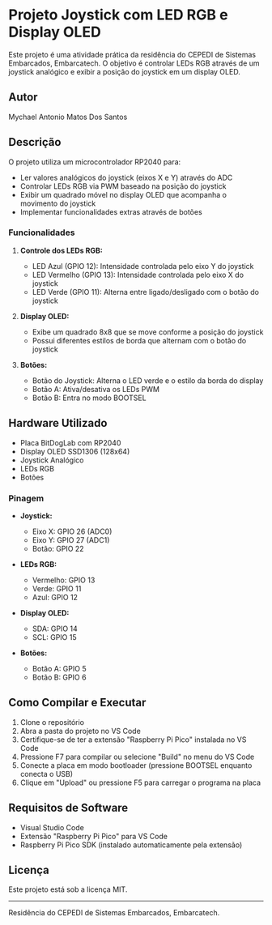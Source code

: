 # Projeto Joystick com LED RGB e Display OLED

Este projeto é uma atividade prática da residência do CEPEDI de Sistemas Embarcados, Embarcatech. O objetivo é controlar LEDs RGB através de um joystick analógico e exibir a posição do joystick em um display OLED.

## Autor
Mychael Antonio Matos Dos Santos

## Descrição

O projeto utiliza um microcontrolador RP2040 para:
- Ler valores analógicos do joystick (eixos X e Y) através do ADC
- Controlar LEDs RGB via PWM baseado na posição do joystick
- Exibir um quadrado móvel no display OLED que acompanha o movimento do joystick
- Implementar funcionalidades extras através de botões

### Funcionalidades

1. **Controle dos LEDs RGB:**
   - LED Azul (GPIO 12): Intensidade controlada pelo eixo Y do joystick
   - LED Vermelho (GPIO 13): Intensidade controlada pelo eixo X do joystick
   - LED Verde (GPIO 11): Alterna entre ligado/desligado com o botão do joystick

2. **Display OLED:**
   - Exibe um quadrado 8x8 que se move conforme a posição do joystick
   - Possui diferentes estilos de borda que alternam com o botão do joystick

3. **Botões:**
   - Botão do Joystick: Alterna o LED verde e o estilo da borda do display
   - Botão A: Ativa/desativa os LEDs PWM
   - Botão B: Entra no modo BOOTSEL

## Hardware Utilizado

- Placa BitDogLab com RP2040
- Display OLED SSD1306 (128x64)
- Joystick Analógico
- LEDs RGB
- Botões

### Pinagem

- **Joystick:**
  - Eixo X: GPIO 26 (ADC0)
  - Eixo Y: GPIO 27 (ADC1)
  - Botão: GPIO 22

- **LEDs RGB:**
  - Vermelho: GPIO 13
  - Verde: GPIO 11
  - Azul: GPIO 12

- **Display OLED:**
  - SDA: GPIO 14
  - SCL: GPIO 15

- **Botões:**
  - Botão A: GPIO 5
  - Botão B: GPIO 6

## Como Compilar e Executar

1. Clone o repositório
2. Abra a pasta do projeto no VS Code
3. Certifique-se de ter a extensão "Raspberry Pi Pico" instalada no VS Code
4. Pressione F7 para compilar ou selecione "Build" no menu do VS Code
5. Conecte a placa em modo bootloader (pressione BOOTSEL enquanto conecta o USB)
6. Clique em "Upload" ou pressione F5 para carregar o programa na placa

## Requisitos de Software

- Visual Studio Code
- Extensão "Raspberry Pi Pico" para VS Code
- Raspberry Pi Pico SDK (instalado automaticamente pela extensão)

## Licença

Este projeto está sob a licença MIT.

---

Residência do CEPEDI de Sistemas Embarcados, Embarcatech.
